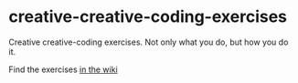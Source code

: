 # creative-creative-coding-exercises

Creative creative-coding exercises. Not only what you do, but how you do it.

Find the exercises [in the wiki](https://github.com/hamoid/creative-creative-coding-exercises/wiki)
